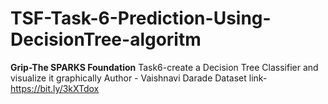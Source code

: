 # TSF-Task-6-Prediction-Using-DecisionTree-algoritm
**Grip-The SPARKS Foundation**  Task6-create a Decision Tree Classifier and visualize it graphically  Author - Vaishnavi Darade  Dataset link-https://bit.ly/3kXTdox
